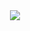 <div align=center>
  <img src="https://capsule-render.vercel.app/api?type=waving&color=auto&height=200&section=header&text=MinSeong_Github!&fontSize=90" />
</div>
